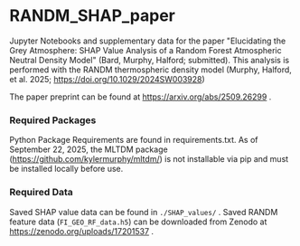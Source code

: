 # RANDM_SHAP_paper

Jupyter Notebooks and supplementary data for the paper "Elucidating the Grey Atmosphere: SHAP Value Analysis of a Random Forest Atmospheric Neutral Density Model" (Bard, Murphy, Halford; submitted). This analysis is performed with the RANDM thermospheric density model (Murphy, Halford, et al. 2025; https://doi.org/10.1029/2024SW003928)

The paper preprint can be found at https://arxiv.org/abs/2509.26299 .

### Required Packages
Python Package Requirements are found in requirements.txt. As of September 22, 2025, the MLTDM package (https://github.com/kylermurphy/mltdm/) is not installable via pip and must be installed locally before use.

### Required Data
Saved SHAP value data can be found in `./SHAP_values/` . Saved RANDM feature data (`FI_GEO_RF_data.h5`) can be downloaded from Zenodo at https://zenodo.org/uploads/17201537 .
